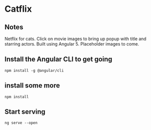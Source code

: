 # Catflix

## Notes 

Netflix for cats. Click on movie images to bring up popup with title and starring actors. Built using Angular 5. Placeholder images to come. 

## Install the Angular CLI to get going 
`npm install -g @angular/cli`

## install some more 
`npm install`

## Start serving 
`ng serve --open`

